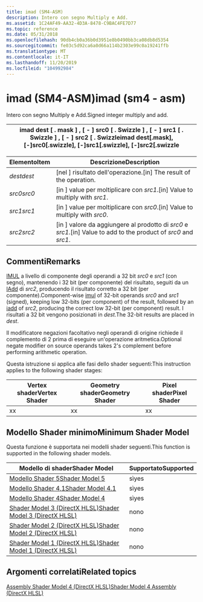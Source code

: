 ```yaml
---
title: imad (SM4-ASM)
description: Intero con segno Multiply e Add.
ms.assetid: 1C24AF49-AA32-4D3A-8478-C9BAC4FE7D77
ms.topic: reference
ms.date: 05/31/2018
ms.openlocfilehash: 90db4cb0a36b0d3951e8b0490bb3ca08db8d5354
ms.sourcegitcommit: fe03c5d92ca6a0d66a114b2303e99c0a19241ffb
ms.translationtype: MT
ms.contentlocale: it-IT
ms.lasthandoff: 11/20/2019
ms.locfileid: "104992984"
---
```

# <a name="imad-sm4---asm"></a><span data-ttu-id="6a047-103">imad (SM4-ASM)</span><span class="sxs-lookup"><span data-stu-id="6a047-103">imad (sm4 - asm)</span></span>

<span data-ttu-id="6a047-104">Intero con segno Multiply e Add.</span><span class="sxs-lookup"><span data-stu-id="6a047-104">Signed integer multiply and add.</span></span>



| <span data-ttu-id="6a047-105">imad dest \[ . mask \] , \[ - \] src0 \[ . Swizzle \] , \[ - \] src1 \[ . Swizzle \] , \[ - \] src2 \[ . Swizzle</span><span class="sxs-lookup"><span data-stu-id="6a047-105">imad dest\[.mask\], \[-\]src0\[.swizzle\], \[-\]src1\[.swizzle\], \[-\]src2\[.swizzle</span></span> |
|---------------------------------------------------------------------------------------|



 



| <span data-ttu-id="6a047-106">Elemento</span><span class="sxs-lookup"><span data-stu-id="6a047-106">Item</span></span>                                                            | <span data-ttu-id="6a047-107">Descrizione</span><span class="sxs-lookup"><span data-stu-id="6a047-107">Description</span></span>                                                         |
|-----------------------------------------------------------------|---------------------------------------------------------------------|
| <span data-ttu-id="6a047-108"><span id="dest"></span><span id="DEST"></span>*dest*</span><span class="sxs-lookup"><span data-stu-id="6a047-108"><span id="dest"></span><span id="DEST"></span>*dest*</span></span><br/> | <span data-ttu-id="6a047-109">\[nel \] risultato dell'operazione.</span><span class="sxs-lookup"><span data-stu-id="6a047-109">\[in\] The result of the operation.</span></span><br/>                      |
| <span data-ttu-id="6a047-110"><span id="src0"></span><span id="SRC0"></span>*src0*</span><span class="sxs-lookup"><span data-stu-id="6a047-110"><span id="src0"></span><span id="SRC0"></span>*src0*</span></span><br/> | <span data-ttu-id="6a047-111">\[in \] value per moltiplicare con *src1*.</span><span class="sxs-lookup"><span data-stu-id="6a047-111">\[in\] Value to multiply with *src1*.</span></span><br/>                    |
| <span data-ttu-id="6a047-112"><span id="src1"></span><span id="SRC1"></span>*src1*</span><span class="sxs-lookup"><span data-stu-id="6a047-112"><span id="src1"></span><span id="SRC1"></span>*src1*</span></span><br/> | <span data-ttu-id="6a047-113">\[in \] value per moltiplicare con *src0*.</span><span class="sxs-lookup"><span data-stu-id="6a047-113">\[in\] Value to multiply with *src0*.</span></span><br/>                    |
| <span data-ttu-id="6a047-114"><span id="src2"></span><span id="SRC2"></span>*src2*</span><span class="sxs-lookup"><span data-stu-id="6a047-114"><span id="src2"></span><span id="SRC2"></span>*src2*</span></span><br/> | <span data-ttu-id="6a047-115">\[in \] valore da aggiungere al prodotto di *src0* e *src1*.</span><span class="sxs-lookup"><span data-stu-id="6a047-115">\[in\] Value to add to the product of *src0* and *src1*.</span></span><br/> |



 

## <a name="remarks"></a><span data-ttu-id="6a047-116">Commenti</span><span class="sxs-lookup"><span data-stu-id="6a047-116">Remarks</span></span>

<span data-ttu-id="6a047-117">[IMUL](imul--sm4---asm-.md) a livello di componente degli operandi a 32 bit *src0* e *src1* (con segno), mantenendo i 32 bit (per componente) del risultato, seguiti da un [IAdd](iadd--sm4---asm-.md) di *src2*, producendo il risultato corretto a 32 bit (per componente).</span><span class="sxs-lookup"><span data-stu-id="6a047-117">Component-wise [imul](imul--sm4---asm-.md) of 32-bit operands *src0* and *src1* (signed), keeping low 32-bits (per component) of the result, followed by an [iadd](iadd--sm4---asm-.md) of *src2*, producing the correct low 32-bit (per component) result.</span></span> <span data-ttu-id="6a047-118">I risultati a 32 bit vengono posizionati in *dest*.</span><span class="sxs-lookup"><span data-stu-id="6a047-118">The 32-bit results are placed in *dest*.</span></span>

<span data-ttu-id="6a047-119">Il modificatore negazioni facoltativo negli operandi di origine richiede il complemento di 2 prima di eseguire un'operazione aritmetica.</span><span class="sxs-lookup"><span data-stu-id="6a047-119">Optional negate modifier on source operands takes 2's complement before performing arithmetic operation.</span></span>

<span data-ttu-id="6a047-120">Questa istruzione si applica alle fasi dello shader seguenti:</span><span class="sxs-lookup"><span data-stu-id="6a047-120">This instruction applies to the following shader stages:</span></span>



| <span data-ttu-id="6a047-121">Vertex shader</span><span class="sxs-lookup"><span data-stu-id="6a047-121">Vertex Shader</span></span> | <span data-ttu-id="6a047-122">Geometry shader</span><span class="sxs-lookup"><span data-stu-id="6a047-122">Geometry Shader</span></span> | <span data-ttu-id="6a047-123">Pixel shader</span><span class="sxs-lookup"><span data-stu-id="6a047-123">Pixel Shader</span></span> |
|---------------|-----------------|--------------|
| <span data-ttu-id="6a047-124">x</span><span class="sxs-lookup"><span data-stu-id="6a047-124">x</span></span>             | <span data-ttu-id="6a047-125">x</span><span class="sxs-lookup"><span data-stu-id="6a047-125">x</span></span>               | <span data-ttu-id="6a047-126">x</span><span class="sxs-lookup"><span data-stu-id="6a047-126">x</span></span>            |



 

## <a name="minimum-shader-model"></a><span data-ttu-id="6a047-127">Modello Shader minimo</span><span class="sxs-lookup"><span data-stu-id="6a047-127">Minimum Shader Model</span></span>

<span data-ttu-id="6a047-128">Questa funzione è supportata nei modelli shader seguenti.</span><span class="sxs-lookup"><span data-stu-id="6a047-128">This function is supported in the following shader models.</span></span>



| <span data-ttu-id="6a047-129">Modello di shader</span><span class="sxs-lookup"><span data-stu-id="6a047-129">Shader Model</span></span>                                              | <span data-ttu-id="6a047-130">Supportato</span><span class="sxs-lookup"><span data-stu-id="6a047-130">Supported</span></span> |
|-----------------------------------------------------------|-----------|
| [<span data-ttu-id="6a047-131">Modello Shader 5</span><span class="sxs-lookup"><span data-stu-id="6a047-131">Shader Model 5</span></span>](d3d11-graphics-reference-sm5.md)        | <span data-ttu-id="6a047-132">sì</span><span class="sxs-lookup"><span data-stu-id="6a047-132">yes</span></span>       |
| [<span data-ttu-id="6a047-133">Modello Shader 4,1</span><span class="sxs-lookup"><span data-stu-id="6a047-133">Shader Model 4.1</span></span>](dx-graphics-hlsl-sm4.md)              | <span data-ttu-id="6a047-134">sì</span><span class="sxs-lookup"><span data-stu-id="6a047-134">yes</span></span>       |
| [<span data-ttu-id="6a047-135">Modello Shader 4</span><span class="sxs-lookup"><span data-stu-id="6a047-135">Shader Model 4</span></span>](dx-graphics-hlsl-sm4.md)                | <span data-ttu-id="6a047-136">sì</span><span class="sxs-lookup"><span data-stu-id="6a047-136">yes</span></span>       |
| [<span data-ttu-id="6a047-137">Shader Model 3 (DirectX HLSL)</span><span class="sxs-lookup"><span data-stu-id="6a047-137">Shader Model 3 (DirectX HLSL)</span></span>](dx-graphics-hlsl-sm3.md) | <span data-ttu-id="6a047-138">no</span><span class="sxs-lookup"><span data-stu-id="6a047-138">no</span></span>        |
| [<span data-ttu-id="6a047-139">Shader Model 2 (DirectX HLSL)</span><span class="sxs-lookup"><span data-stu-id="6a047-139">Shader Model 2 (DirectX HLSL)</span></span>](dx-graphics-hlsl-sm2.md) | <span data-ttu-id="6a047-140">no</span><span class="sxs-lookup"><span data-stu-id="6a047-140">no</span></span>        |
| [<span data-ttu-id="6a047-141">Shader Model 1 (DirectX HLSL)</span><span class="sxs-lookup"><span data-stu-id="6a047-141">Shader Model 1 (DirectX HLSL)</span></span>](dx-graphics-hlsl-sm1.md) | <span data-ttu-id="6a047-142">no</span><span class="sxs-lookup"><span data-stu-id="6a047-142">no</span></span>        |



 

## <a name="related-topics"></a><span data-ttu-id="6a047-143">Argomenti correlati</span><span class="sxs-lookup"><span data-stu-id="6a047-143">Related topics</span></span>

<dl> <dt>

[<span data-ttu-id="6a047-144">Assembly Shader Model 4 (DirectX HLSL)</span><span class="sxs-lookup"><span data-stu-id="6a047-144">Shader Model 4 Assembly (DirectX HLSL)</span></span>](dx-graphics-hlsl-sm4-asm.md)
</dt> </dl>

 

 





